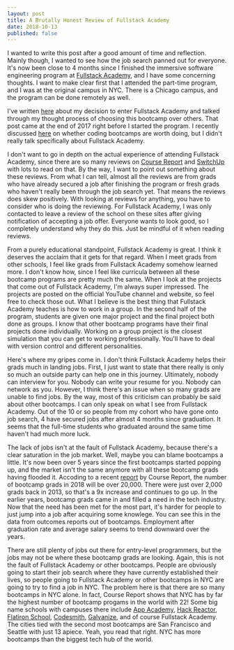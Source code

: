```yaml
---
layout: post
title: A Brutally Honest Review of Fullstack Academy
date: 2018-10-13
published: false
---
```


I wanted to write this post after a good amount of time and reflection. Mainly though, I wanted to see how the job search panned out for everyone. It's now been close to 4 months since I finished the immersive software engineering program at [Fullstack Academy](https://www.fullstackacademy.com/), and I have some concerning thoughts. I want to make clear first that I attended the part-time program, and I was at the original campus in NYC. There is a Chicago campus, and the program can be done remotely as well.

I've written [here](http://www.marcopchen.com/2017/12/29/changing-careers-and-coding-bootcamps.html) about my decision to enter Fullstack Academy and talked through my thought process of choosing this bootcamp over others. That post came at the end of 2017 right before I started the program. I recently discussed [here](http://www.marcopchen.com/2018/08/20/truth-about-coding-bootcamps.html) on whether coding bootcamps are worth doing, but I didn't really talk specifically about Fullstack Academy.

I don't want to go in depth on the actual experience of attending Fullstack Academy, since there are so many reviews on [Course Report](https://www.coursereport.com/) and [SwitchUp](https://www.switchup.org/) with lots to read on that. By the way, I want to point out something about these reviews. From what I can tell, almost all the reviews are from grads who have already secured a job after finishing the program or fresh grads who haven't really been through the job search yet. That means the reviews does skew positively. With looking at reviews for anything, you have to consider who is doing the reviewing. For Fullstack Academy, I was only contacted to leave a review of the school on these sites after giving notification of accepting a job offer. Everyone wants to look good, so I completely understand why they do this. Just be mindful of it when reading reviews.

From a purely educational standpoint, Fullstack Academy is great. I think it deserves the acclaim that it gets for that regard. When I meet grads from other schools, I feel like grads from Fullstack Academy somehow learned more. I don't know how, since I feel like curricula between all these bootcamp programs are pretty much the same. When I look at the projects that come out of Fullstack Academy, I'm always super impressed. The projects are posted on the official YouTube channel and website, so feel free to check those out. What I believe is the best thing that Fullstack Academy teaches is how to work in a group. In the second half of the program, students are given one major project and the final project both done as groups. I know that other bootcamp programs have their final projects done individually. Working on a group project is the closest simulation that you can get to working professionally. You'll have to deal with version control and different personalities.

Here's where my gripes come in. I don't think Fullstack Academy helps their grads much in landing jobs. First, I just want to state that there really is only so much an outside party can help one in this journey. Ultimately, nobody can interview for you. Nobody can write your resume for you. Nobody can network as you. However, I think there's an issue when so many grads are unable to find jobs. By the way, most of this criticism can probably be said about other bootcamps. I can only speak on what I see from Fullstack Academy. Out of the 10 or so people from my cohort who have gone onto job search, 4 have secured jobs after almost 4 months since graduation. It seems that the full-time students who graduated around the same time haven't had much more luck.

The lack of jobs isn't at the fault of Fullstack Academy, because there's a clear saturation in the job market. Well, maybe you can blame bootcamps a little. It's now been over 5 years since the first bootcamps started popping up, and the market isn't the same anymore with all these bootcamp grads having flooded it. Accoding to a recent [report](https://www.coursereport.com/reports/2018-coding-bootcamp-market-size-researchh) by Course Report, the number of bootcamp grads in 2018 will be over 20,000. There were just over 2,000 grads back in 2013, so that's a 9x increase and continues to go up. In the earlier years, bootcamp grads came in and filled a need in the tech industry. Now that the need has been met for the most part, it's harder for people to just jump into a job after acquiring some knowlege. You can see this in the data from outcomes reports out of bootcamps. Employment after graduation rate and average salary seems to trend downward over the years.

There are still plenty of jobs out there for entry-level programmers, but the jobs may not be where these bootcamp grads are looking. Again, this is not the fault of Fullstack Academy or other bootcamps. People are obviously going to start their job search where they have currently established their lives, so people going to Fullstack Academy or other bootcamps in NYC are going to try to find a job in NYC. The problem here is that there are so many bootcamps in NYC alone. In fact, Course Report shows that NYC has by far the highest number of bootcamp progams in the world with 22! Some big name schools with campuses there include [App Academy](https://www.appacademy.io/), [Hack Reactor](https://www.hackreactor.com/), [Flatiron School](https://flatironschool.com/), [Codesmith](http://www.codesmith.io/), [Galvanize](https://www.galvanize.com/), and of course Fullstack Academy. The cities tied with the second most bootcamps are San Francisco and Seattle with just 13 apiece. Yeah, you read that right. NYC has more bootcamps than the biggest tech hub of the world.
